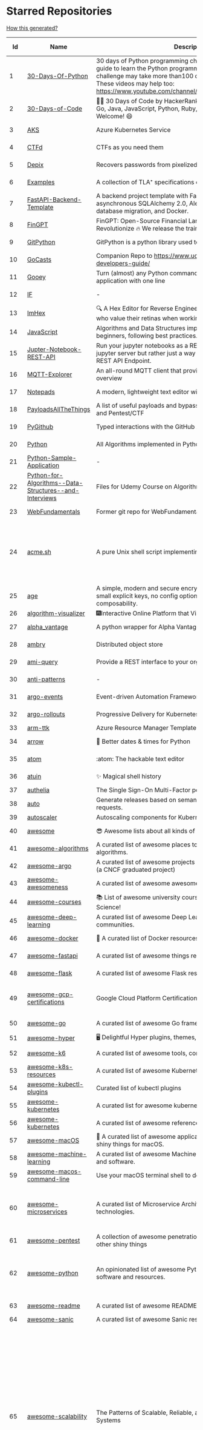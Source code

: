 # Starred Repositories  
[How this generated?](../master/USAGE.md)  
  
| Id 			| Name			| Description | Star Counts | Topics/Tags   | Last Updated 	|  
| ----------- | ----------- 	| ----------- | ----------- | ----------- 	| -----------   |  
|1|[30-Days-Of-Python](https://github.com/Asabeneh/30-Days-Of-Python.git)|30 days of Python programming challenge is a step-by-step guide to learn the Python programming language in 30 days. This challenge may take more than100 days, follow your own pace.  These videos may help too: https://www.youtube.com/channel/UC7PNRuno1rzYPb1xLa4yktw|29874||8-7-2023|  
|2|[30-Days-of-Code](https://github.com/xeoneux/30-Days-of-Code.git)|👨‍💻 30 Days of Code by HackerRank Solutions in C, C++, C#, F#, Go, Java, JavaScript, Python, Ruby, Swift & TypeScript. PRs Welcome! 😄|925||17-8-2022|  
|3|[AKS](https://github.com/Azure/AKS.git)|Azure Kubernetes Service|1888||22-3-2024|  
|4|[CTFd](https://github.com/CTFd/CTFd.git)|CTFs as you need them|5246||21-3-2024|  
|5|[Depix](https://github.com/spipm/Depix.git)|Recovers passwords from pixelized screenshots|25126||27-11-2023|  
|6|[Examples](https://github.com/tlaplus/Examples.git)|A collection of TLA⁺ specifications of varying complexities|1206||24-3-2024|  
|7|[FastAPI-Backend-Template](https://github.com/Aeternalis-Ingenium/FastAPI-Backend-Template.git)|A backend project template with FastAPI, PostgreSQL with asynchronous SQLAlchemy 2.0, Alembic for asynchronous database migration, and Docker.|540||31-1-2024|  
|8|[FinGPT](https://github.com/AI4Finance-Foundation/FinGPT.git)|FinGPT: Open-Source Financial Large Language Models!  Revolutionize 🔥    We release the trained model on HuggingFace.|11096||16-3-2024|  
|9|[GitPython](https://github.com/gitpython-developers/GitPython.git)|GitPython is a python library used to interact with Git repositories.|4365||19-3-2024|  
|10|[GoCasts](https://github.com/StephenGrider/GoCasts.git)|Companion Repo to https://www.udemy.com/go-the-complete-developers-guide/|2026||25-8-2017|  
|11|[Gooey](https://github.com/chriskiehl/Gooey.git)|Turn (almost) any Python command line program into a full GUI application with one line|20293||8-5-2022|  
|12|[IF](https://github.com/deep-floyd/IF.git)|-|7461||2-6-2023|  
|13|[ImHex](https://github.com/WerWolv/ImHex.git)|🔍 A Hex Editor for Reverse Engineers, Programmers and people who value their retinas when working at 3 AM.|32450||23-3-2024|  
|14|[JavaScript](https://github.com/TheAlgorithms/JavaScript.git)|Algorithms and Data Structures implemented in JavaScript for beginners, following best practices.|30895||16-3-2024|  
|15|[Jupter-Notebook-REST-API](https://github.com/Invictify/Jupter-Notebook-REST-API.git)|Run your jupyter notebooks as a REST API endpoint. This isn't a jupyter server but rather just a way to run your notebooks as a REST API Endpoint.|75||31-3-2020|  
|16|[MQTT-Explorer](https://github.com/thomasnordquist/MQTT-Explorer.git)|An all-round MQTT client that provides a structured topic overview|2716||10-3-2024|  
|17|[Notepads](https://github.com/0x7c13/Notepads.git)|A modern, lightweight text editor with a minimalist design.|8297||15-1-2024|  
|18|[PayloadsAllTheThings](https://github.com/swisskyrepo/PayloadsAllTheThings.git)|A list of useful payloads and bypass for Web Application Security and Pentest/CTF|56165||18-2-2024|  
|19|[PyGithub](https://github.com/PyGithub/PyGithub.git)|Typed interactions with the GitHub API v3|6626||24-3-2024|  
|20|[Python](https://github.com/TheAlgorithms/Python.git)|All Algorithms implemented in Python|176959||20-3-2024|  
|21|[Python-Sample-Application](https://github.com/uber/Python-Sample-Application.git)|-|374|||  
|22|[Python-for-Algorithms--Data-Structures--and-Interviews](https://github.com/jmportilla/Python-for-Algorithms--Data-Structures--and-Interviews.git)|Files for Udemy Course on Algorithms and Data Structures|2433||1-7-2022|  
|23|[WebFundamentals](https://github.com/google/WebFundamentals.git)|Former git repo for WebFundamentals on developers.google.com|13845||10-8-2022|  
|24|[acme.sh](https://github.com/acmesh-official/acme.sh.git)|A pure Unix shell script implementing ACME client protocol|36017|acme, acme-protocol, letsencrypt, certbot, shell, ash, bash, posix, posix-sh, zerossl, buypass, acme-client|25-2-2024|  
|25|[age](https://github.com/FiloSottile/age.git)|A simple, modern and secure encryption tool (and Go library) with small explicit keys, no config options, and UNIX-style composability.|15111||10-1-2024|  
|26|[algorithm-visualizer](https://github.com/algorithm-visualizer/algorithm-visualizer.git)|:fireworks:Interactive Online Platform that Visualizes Algorithms from Code|45990|||  
|27|[alpha_vantage](https://github.com/RomelTorres/alpha_vantage.git)|A python wrapper for Alpha Vantage API for financial data.|4148||19-3-2024|  
|28|[ambry](https://github.com/linkedin/ambry.git)|Distributed object store|1715||19-3-2024|  
|29|[ami-query](https://github.com/intuit/ami-query.git)|Provide a REST interface to your organization's AMIs|38||31-8-2020|  
|30|[anti-patterns](https://github.com/tonybaloney/anti-patterns.git)|-|171||15-7-2022|  
|31|[argo-events](https://github.com/argoproj/argo-events.git)|Event-driven Automation Framework for Kubernetes|2212||23-3-2024|  
|32|[argo-rollouts](https://github.com/argoproj/argo-rollouts.git)|Progressive Delivery for Kubernetes|2427||22-3-2024|  
|33|[arm-ttk](https://github.com/Azure/arm-ttk.git)|Azure Resource Manager Template Toolkit|419|||  
|34|[arrow](https://github.com/arrow-py/arrow.git)|🏹 Better dates & times for Python|8523||30-9-2023|  
|35|[atom](https://github.com/atom/atom.git)|:atom: The hackable text editor|59960||22-11-2022|  
|36|[atuin](https://github.com/atuinsh/atuin.git)|✨ Magical shell history|17153||15-3-2024|  
|37|[authelia](https://github.com/authelia/authelia.git)|The Single Sign-On Multi-Factor portal for web apps|19235|||  
|38|[auto](https://github.com/intuit/auto.git)|Generate releases based on semantic version labels on pull requests.|2173||20-3-2024|  
|39|[autoscaler](https://github.com/kubernetes/autoscaler.git)|Autoscaling components for Kubernetes|7564|||  
|40|[awesome](https://github.com/sindresorhus/awesome.git)|😎 Awesome lists about all kinds of interesting topics|295303||14-2-2024|  
|41|[awesome-algorithms](https://github.com/tayllan/awesome-algorithms.git)|A curated list of awesome places to learn and/or practice algorithms.|17268|||  
|42|[awesome-argo](https://github.com/akuity/awesome-argo.git)|A curated list of awesome projects and resources related to Argo (a CNCF graduated project)|1755||13-2-2024|  
|43|[awesome-awesomeness](https://github.com/bayandin/awesome-awesomeness.git)|A curated list of awesome awesomeness|31152|||  
|44|[awesome-courses](https://github.com/prakhar1989/awesome-courses.git)|:books: List of awesome university courses for learning Computer Science!|53235|||  
|45|[awesome-deep-learning](https://github.com/ChristosChristofidis/awesome-deep-learning.git)|A curated list of awesome Deep Learning tutorials, projects and communities.|22631||14-11-2022|  
|46|[awesome-docker](https://github.com/veggiemonk/awesome-docker.git)|:whale: A curated list of Docker resources and projects|28050||19-3-2024|  
|47|[awesome-fastapi](https://github.com/mjhea0/awesome-fastapi.git)|A curated list of awesome things related to FastAPI|7311||2-12-2023|  
|48|[awesome-flask](https://github.com/humiaozuzu/awesome-flask.git)|A curated list of awesome Flask resources and plugins|11862||17-9-2019|  
|49|[awesome-gcp-certifications](https://github.com/sathishvj/awesome-gcp-certifications.git)|Google Cloud Platform Certification resources.|3773|google-cloud-platform, certification, gcp, cloud|31-12-2023|  
|50|[awesome-go](https://github.com/avelino/awesome-go.git)|A curated list of awesome Go frameworks, libraries and software|118958||22-3-2024|  
|51|[awesome-hyper](https://github.com/bnb/awesome-hyper.git)|🖥 Delightful Hyper plugins, themes, and resources|10542|||  
|52|[awesome-k6](https://github.com/grafana/awesome-k6.git)|A curated list of awesome tools, content and projects using k6|497||18-1-2024|  
|53|[awesome-k8s-resources](https://github.com/tomhuang12/awesome-k8s-resources.git)|A curated list of awesome Kubernetes tools and resources.|2999||16-1-2024|  
|54|[awesome-kubectl-plugins](https://github.com/ishantanu/awesome-kubectl-plugins.git)|Curated list of kubectl plugins|822||15-2-2023|  
|55|[awesome-kubernetes](https://github.com/ramitsurana/awesome-kubernetes.git)|A curated list for awesome kubernetes sources :ship::tada:|14651||12-2-2024|  
|56|[awesome-kubernetes](https://github.com/nubenetes/awesome-kubernetes.git)|A curated list of awesome references collected since 2018.|579||12-2-2024|  
|57|[awesome-macOS](https://github.com/iCHAIT/awesome-macOS.git)|  A curated list of awesome applications, softwares, tools and shiny things for macOS.|15253||5-1-2024|  
|58|[awesome-machine-learning](https://github.com/josephmisiti/awesome-machine-learning.git)|A curated list of awesome Machine Learning frameworks, libraries and software.|63135||23-3-2024|  
|59|[awesome-macos-command-line](https://github.com/herrbischoff/awesome-macos-command-line.git)|Use your macOS terminal shell to do awesome things.|28298||2-9-2021|  
|60|[awesome-microservices](https://github.com/mfornos/awesome-microservices.git)|A curated list of Microservice Architecture related principles and technologies.|12858|awesome, microservices, microservices-architecture, cloud-native, cloud-computing|1-2-2024|  
|61|[awesome-pentest](https://github.com/enaqx/awesome-pentest.git)|A collection of awesome penetration testing resources, tools and other shiny things|20312|awesome, awesome-list|25-1-2024|  
|62|[awesome-python](https://github.com/vinta/awesome-python.git)|An opinionated list of awesome Python frameworks, libraries, software and resources.|201954|awesome, python, collections, python-library, python-framework, python-resources|22-2-2024|  
|63|[awesome-readme](https://github.com/matiassingers/awesome-readme.git)|A curated list of awesome READMEs|16729||14-3-2024|  
|64|[awesome-sanic](https://github.com/mekicha/awesome-sanic.git)|A curated list of awesome Sanic resources and extensions|733|||  
|65|[awesome-scalability](https://github.com/binhnguyennus/awesome-scalability.git)|The Patterns of Scalable, Reliable, and Performant Large-Scale Systems|52539|system-design, backend, scalability, interview, architecture, devops, design-patterns, interview-questions, awesome-list, big-data, awesome, resources, lists, web-development, programming, system, interview-practice, computer-science, distributed-systems, machine-learning|3-3-2024|  
|66|[awesome-selfhosted](https://github.com/awesome-selfhosted/awesome-selfhosted.git)|A list of Free Software network services and web applications which can be hosted on your own servers|173841||24-3-2024|  
|67|[awesome-shell](https://github.com/alebcay/awesome-shell.git)|A curated list of awesome command-line frameworks, toolkits, guides and gizmos. Inspired by awesome-php.|30744||20-2-2024|  
|68|[awesome-sre](https://github.com/dastergon/awesome-sre.git)|A curated list of Site Reliability and Production Engineering resources.|11406||8-10-2022|  
|69|[awesome-sysadmin](https://github.com/awesome-foss/awesome-sysadmin.git)|A curated list of amazingly awesome open-source sysadmin resources.|22181||10-3-2024|  
|70|[awesome-vscode](https://github.com/viatsko/awesome-vscode.git)|🎨 A curated list of delightful VS Code packages and resources.|24118||3-8-2023|  
|71|[awless](https://github.com/wallix/awless.git)|A Mighty CLI for AWS|4963||10-12-2018|  
|72|[aws-cdk-examples](https://github.com/aws-samples/aws-cdk-examples.git)|Example projects using the AWS CDK|4786||21-3-2024|  
|73|[aws-cli](https://github.com/aws/aws-cli.git)|Universal Command Line Interface for Amazon Web Services|14799||22-3-2024|  
|74|[aws-cloudformation-user-guide](https://github.com/awsdocs/aws-cloudformation-user-guide.git)|The open source version of the AWS CloudFormation User Guide|761||7-12-2023|  
|75|[aws-load-balancer-controller](https://github.com/kubernetes-sigs/aws-load-balancer-controller.git)|A Kubernetes controller for Elastic Load Balancers|3723||19-3-2024|  
|76|[azure-cli](https://github.com/Azure/azure-cli.git)|Azure Command-Line Interface|3829||22-3-2024|  
|77|[azure-functions-host](https://github.com/Azure/azure-functions-host.git)|The host/runtime that powers Azure Functions|1896||21-3-2024|  
|78|[azure-monitor-opencensus-python](https://github.com/Azure-Samples/azure-monitor-opencensus-python.git)|Sample repository demonstrating Azure Monitor exporters for Opencensus Python|23|||  
|79|[azure-powershell](https://github.com/Azure/azure-powershell.git)|Microsoft Azure PowerShell|4028|azure, powershell, microsoft-azure-powershell, arm, microsoft|25-3-2024|  
|80|[azure-rest-api-specs](https://github.com/Azure/azure-rest-api-specs.git)|The source for REST API specifications for Microsoft Azure.|2419||25-3-2024|  
|81|[azure-sdk-for-python](https://github.com/Azure/azure-sdk-for-python.git)|This repository is for active development of the Azure SDK for Python. For consumers of the SDK we recommend visiting our public developer docs at https://docs.microsoft.com/python/azure/ or our versioned developer docs at https://azure.github.io/azure-sdk-for-python. |4234|python, azure, azure-sdk, hacktoberfest||  
|82|[azure4everyone-samples](https://github.com/MarczakIO/azure4everyone-samples.git)|-|248||12-2-2022|  
|83|[backstage](https://github.com/backstage/backstage.git)|Backstage is an open platform for building developer portals|25975||24-3-2024|  
|84|[bat](https://github.com/sharkdp/bat.git)|A cat(1) clone with wings.|45906|||  
|85|[bcc](https://github.com/iovisor/bcc.git)|BCC - Tools for BPF-based Linux IO analysis, networking, monitoring, and more|19215||24-3-2024|  
|86|[behave](https://github.com/behave/behave.git)|BDD, Python style.|3046||22-2-2024|  
|87|[benten](https://github.com/intuit/benten.git)|Chatbot Development Framework (with Slack integration for Jira and Jenkins)|133||31-3-2021|  
|88|[bhai-lang](https://github.com/DulLabs/bhai-lang.git)|A toy programming language written in Typescript|3947||17-4-2022|  
|89|[bicep](https://github.com/Azure/bicep.git)|Bicep is a declarative language for describing and deploying Azure resources|3094||25-3-2024|  
|90|[bitcoin](https://github.com/bitcoin/bitcoin.git)|Bitcoin Core integration/staging tree|75017||22-3-2024|  
|91|[black](https://github.com/psf/black.git)|The uncompromising Python code formatter|37176|python, code, formatter, codeformatter, gofmt, yapf, autopep8, pre-commit-hook, hacktoberfest|23-3-2024|  
|92|[blackfriday](https://github.com/russross/blackfriday.git)|Blackfriday: a markdown processor for Go|5342|||  
|93|[blockly](https://github.com/google/blockly.git)|The web-based visual programming editor.|12046||19-3-2024|  
|94|[bokeh](https://github.com/bokeh/bokeh.git)|Interactive Data Visualization in the browser, from  Python|18710||21-3-2024|  
|95|[boto3](https://github.com/boto/boto3.git)|AWS SDK for Python|8645||22-3-2024|  
|96|[boulder](https://github.com/letsencrypt/boulder.git)|An ACME-based certificate authority, written in Go. |4955|||  
|97|[build-your-own-x](https://github.com/codecrafters-io/build-your-own-x.git)|Master programming by recreating your favorite technologies from scratch.|251001||14-3-2024|  
|98|[cdk8s](https://github.com/cdk8s-team/cdk8s.git)|Define Kubernetes native apps and abstractions using object-oriented programming|4079||24-3-2024|  
|99|[cfssl](https://github.com/cloudflare/cfssl.git)|CFSSL: Cloudflare's PKI and TLS toolkit|8396|||  
|100|[chaos-mesh](https://github.com/chaos-mesh/chaos-mesh.git)|A Chaos Engineering Platform for Kubernetes.|6295||19-3-2024|  
|101|[chaosmonkey](https://github.com/Netflix/chaosmonkey.git)|Chaos Monkey is a resiliency tool that helps applications tolerate random instance failures.|14399||15-7-2023|  
|102|[chartmuseum](https://github.com/helm/chartmuseum.git)|helm chart repository server|3450||29-1-2024|  
|103|[cheat.sh](https://github.com/chubin/cheat.sh.git)|the only cheat sheet you need|37273||18-4-2022|  
|104|[checkov](https://github.com/bridgecrewio/checkov.git)|Prevent cloud misconfigurations and find vulnerabilities during build-time in infrastructure as code, container images and open source packages with Checkov by Bridgecrew.|6438||24-3-2024|  
|105|[chef](https://github.com/chef/chef.git)|Chef Infra, a powerful automation platform that transforms infrastructure into code automating how infrastructure is configured, deployed and managed across any environment, at any scale|7439||15-3-2024|  
|106|[cilium](https://github.com/cilium/cilium.git)|eBPF-based Networking, Security, and Observability|18284||22-3-2024|  
|107|[clair](https://github.com/quay/clair.git)|Vulnerability Static Analysis for Containers|9987|||  
|108|[cli](https://github.com/snyk/cli.git)|Snyk CLI scans and monitors your projects for security vulnerabilities.|4731||22-3-2024|  
|109|[cli](https://github.com/cli/cli.git)|GitHub’s official command line tool|35074||24-3-2024|  
|110|[cli-spinners](https://github.com/sindresorhus/cli-spinners.git)|Spinners for use in the terminal|2339||24-11-2023|  
|111|[click](https://github.com/pallets/click.git)|Python composable command line interface toolkit|14916||23-3-2024|  
|112|[cloud-custodian](https://github.com/cloud-custodian/cloud-custodian.git)|Rules engine for cloud security, cost optimization, and governance, DSL in yaml for policies to query, filter, and take actions on resources|5181|||  
|113|[cluster-api](https://github.com/kubernetes-sigs/cluster-api.git)|Home for Cluster API, a subproject of sig-cluster-lifecycle|3299|k8s-sig-cluster-lifecycle|21-3-2024|  
|114|[cobra](https://github.com/spf13/cobra.git)|A Commander for modern Go CLI interactions|35612||12-3-2024|  
|115|[codebytere.github.io](https://github.com/codebytere/codebytere.github.io.git)|personal website|507||18-3-2024|  
|116|[coding-interview-university](https://github.com/jwasham/coding-interview-university.git)|A complete computer science study plan to become a software engineer.|280353||5-3-2024|  
|117|[computer-science](https://github.com/ossu/computer-science.git)|:mortar_board: Path to a free self-taught education in Computer Science!|160644||11-3-2024|  
|118|[conductor](https://github.com/Netflix/conductor.git)|Conductor is a microservices orchestration engine.|12920||13-12-2023|  
|119|[confd](https://github.com/kelseyhightower/confd.git)|Manage local application configuration files using templates and data from etcd or consul|8257||9-12-2023|  
|120|[consul](https://github.com/hashicorp/consul.git)|Consul is a distributed, highly available, and data center aware solution to connect and configure applications across dynamic, distributed infrastructure.|27681||22-3-2024|  
|121|[containerd](https://github.com/containerd/containerd.git)|An open and reliable container runtime|16142||22-3-2024|  
|122|[core](https://github.com/home-assistant/core.git)|:house_with_garden: Open source home automation that puts local control and privacy first.|68066||25-3-2024|  
|123|[coredns](https://github.com/coredns/coredns.git)|CoreDNS is a DNS server that chains plugins|11706|dns-server, go, cncf, coredns, plugin, service-discovery|23-3-2024|  
|124|[coreutils](https://github.com/uutils/coreutils.git)|Cross-platform Rust rewrite of the GNU coreutils|16654||24-3-2024|  
|125|[crouton](https://github.com/dnschneid/crouton.git)|Chromium OS Universal Chroot Environment|8482|||  
|126|[cruise-control](https://github.com/linkedin/cruise-control.git)|Cruise-control is the first of its kind to fully automate the dynamic workload rebalance and self-healing of a Kafka cluster. It provides great value to Kafka users by simplifying the operation of Kafka clusters.|2631||8-3-2024|  
|127|[curl](https://github.com/curl/curl.git)|A command line tool and library for transferring data with URL syntax, supporting DICT, FILE, FTP, FTPS, GOPHER, GOPHERS, HTTP, HTTPS, IMAP, IMAPS, LDAP, LDAPS, MQTT, POP3, POP3S, RTMP, RTMPS, RTSP, SCP, SFTP, SMB, SMBS, SMTP, SMTPS, TELNET, TFTP, WS and WSS. libcurl offers a myriad of powerful features|33861||23-3-2024|  
|128|[dapr](https://github.com/dapr/dapr.git)|Dapr is a portable, event-driven, runtime for building distributed applications across cloud and edge.|23151||25-3-2024|  
|129|[dashboard](https://github.com/kubernetes/dashboard.git)|General-purpose web UI for Kubernetes clusters|13730||23-3-2024|  
|130|[datamodel-code-generator](https://github.com/koxudaxi/datamodel-code-generator.git)|Pydantic model and dataclasses.dataclass generator for easy conversion of JSON, OpenAPI, JSON Schema, and YAML data sources.|2227||16-3-2024|  
|131|[deepdiff](https://github.com/seperman/deepdiff.git)|DeepDiff: Deep Difference and search of any Python object/data. DeepHash: Hash of any object based on its contents. Delta: Use deltas to reconstruct objects by adding deltas together.|1876||14-11-2023|  
|132|[design-patterns-for-humans](https://github.com/kamranahmedse/design-patterns-for-humans.git)|An ultra-simplified explanation to design patterns|43166||17-5-2023|  
|133|[diagrams](https://github.com/mingrammer/diagrams.git)|:art: Diagram as Code for prototyping cloud system architectures|34572||5-1-2024|  
|134|[dns](https://github.com/miekg/dns.git)|DNS library in Go|7707||15-2-2024|  
|135|[dnsperf](https://github.com/cobblau/dnsperf.git)|A DNS performance tool.|213||14-10-2017|  
|136|[docker-cheat-sheet](https://github.com/wsargent/docker-cheat-sheet.git)|Docker Cheat Sheet|21897||23-6-2022|  
|137|[docker_practice](https://github.com/yeasy/docker_practice.git)|Learn and understand Docker&Container technologies, with real DevOps practice!|24025|docker, book, cloud-computing, container, kubernetes, swarm, mesos, spark, devops, linux|4-2-2024|  
|138|[dockerfiles](https://github.com/jessfraz/dockerfiles.git)|Various Dockerfiles I use on the desktop and on servers.|13454||27-3-2021|  
|139|[doitlive](https://github.com/sloria/doitlive.git)|Because sometimes you need to do it live|3390||19-3-2024|  
|140|[dokku](https://github.com/dokku/dokku.git)|A docker-powered PaaS that helps you build and manage the lifecycle of applications|25843|dokku, paas, heroku, docker, kubernetes, nomad, containers, buildpack, devops|24-3-2024|  
|141|[draft-classic](https://github.com/Azure/draft-classic.git)|A tool for developers to create cloud-native applications on Kubernetes.|3925||26-2-2020|  
|142|[drawio](https://github.com/jgraph/drawio.git)|draw.io is a JavaScript, client-side editor for general diagramming.|38212||23-3-2024|  
|143|[driftctl](https://github.com/snyk/driftctl.git)|Detect, track and alert on infrastructure drift|2387||12-12-2023|  
|144|[duf](https://github.com/muesli/duf.git)|Disk Usage/Free Utility - a better 'df' alternative|12175||20-9-2023|  
|145|[eBPF-Package-Repository](https://github.com/l3af-project/eBPF-Package-Repository.git)|eBPF Programs|52|||  
|146|[echarts](https://github.com/apache/echarts.git)|Apache ECharts is a powerful, interactive charting and data visualization library for browser|58624||11-3-2024|  
|147|[echo](https://github.com/labstack/echo.git)|High performance, minimalist Go web framework|28254||21-3-2024|  
|148|[elasticsearch](https://github.com/elastic/elasticsearch.git)|Free and Open, Distributed, RESTful Search Engine|67157||24-3-2024|  
|149|[eng-practices](https://github.com/google/eng-practices.git)|Google's Engineering Practices documentation|19723||4-12-2023|  
|150|[engineering-blogs](https://github.com/kilimchoi/engineering-blogs.git)|A curated list of engineering blogs|28867||21-2-2024|  
|151|[envoy](https://github.com/envoyproxy/envoy.git)|Cloud-native high-performance edge/middle/service proxy|23743||25-3-2024|  
|152|[espanso](https://github.com/espanso/espanso.git)|Cross-platform Text Expander written in Rust|8957|espanso, text-expander, rust, macos, linux, windows, productivity, productivity-tools|14-3-2024|  
|153|[etcd](https://github.com/etcd-io/etcd.git)|Distributed reliable key-value store for the most critical data of a distributed system|46026||24-3-2024|  
|154|[every-programmer-should-know](https://github.com/mtdvio/every-programmer-should-know.git)|A collection of (mostly) technical things every software developer should know about|76167||23-11-2022|  
|155|[ewd998](https://github.com/tlaplus-workshops/ewd998.git)|Distributed termination detection on a ring, due to Shmuel Safra:|45|||  
|156|[examples](https://github.com/kubernetes/examples.git)|Kubernetes application example tutorials|5995|||  
|157|[external-dns](https://github.com/kubernetes-sigs/external-dns.git)|Configure external DNS servers (AWS Route53, Google CloudDNS and others) for Kubernetes Ingresses and Services|7198|||  
|158|[faas](https://github.com/openfaas/faas.git)|OpenFaaS - Serverless Functions Made Simple|24392||2-3-2024|  
|159|[faker](https://github.com/joke2k/faker.git)|Faker is a Python package that generates fake data for you.|16996|||  
|160|[falcon](https://github.com/falconry/falcon.git)|The no-magic web data plane API and microservices framework for Python developers, with a focus on reliability, correctness, and performance at scale.|9369|||  
|161|[fastapi](https://github.com/tiangolo/fastapi.git)|FastAPI framework, high performance, easy to learn, fast to code, ready for production|69705||22-3-2024|  
|162|[fastapi-cache](https://github.com/long2ice/fastapi-cache.git)|fastapi-cache is a tool to cache fastapi response and function result, with backends support redis and memcached.|1090||7-12-2023|  
|163|[fastapi-code-generator](https://github.com/koxudaxi/fastapi-code-generator.git)|This code generator creates FastAPI app from an openapi file.|894||7-9-2023|  
|164|[fastapi-jwt](https://github.com/testdrivenio/fastapi-jwt.git)|secure a FastAPI app by enabling authentication using JSON Web Tokens (JWTs)|107||31-1-2023|  
|165|[fastapi-mvc](https://github.com/fastapi-mvc/fastapi-mvc.git)|Developer productivity tool for making high-quality FastAPI production-ready APIs.|553||2-2-2024|  
|166|[fastapi-versioning](https://github.com/DeanWay/fastapi-versioning.git)|api versioning for fastapi web applications|603||24-8-2021|  
|167|[fastapi_client](https://github.com/dmontagu/fastapi_client.git)|FastAPI client generator|320|||  
|168|[fastapi_profiler](https://github.com/sunhailin-Leo/fastapi_profiler.git)|A FastAPI Middleware of joerick/pyinstrument to check your service performance.|187||4-3-2024|  
|169|[fasthttp](https://github.com/valyala/fasthttp.git)|Fast HTTP package for Go. Tuned for high performance. Zero memory allocations in hot paths. Up to 10x faster than net/http|20892||6-3-2024|  
|170|[fd](https://github.com/sharkdp/fd.git)|A simple, fast and user-friendly alternative to 'find'|31208||14-3-2024|  
|171|[first-contributions](https://github.com/firstcontributions/first-contributions.git)|🚀✨ Help beginners to contribute to open source projects|42006||25-3-2024|  
|172|[fish-shell](https://github.com/fish-shell/fish-shell.git)|The user-friendly command line shell.|24348||24-3-2024|  
|173|[flasgger](https://github.com/flasgger/flasgger.git)|Easy OpenAPI specs and Swagger UI for your Flask API|3476|||  
|174|[flask](https://github.com/pallets/flask.git)|The Python micro framework for building web applications.|66065||12-2-2024|  
|175|[flask-app-on-azure-functions](https://github.com/Azure-Samples/flask-app-on-azure-functions.git)|A sample to run a Flask app on Azure Functions|15||18-2-2022|  
|176|[flask-caching](https://github.com/pallets-eco/flask-caching.git)|A caching extension for Flask|862||6-1-2024|  
|177|[flux](https://github.com/fluxcd/flux.git)|Successor: https://github.com/fluxcd/flux2|6891|||  
|178|[forcediphttpsadapter](https://github.com/Roadmaster/forcediphttpsadapter.git)|A requests TransportAdapter allowing to force a specific IP for HTTPS connections.|52||11-8-2023|  
|179|[fortio](https://github.com/fortio/fortio.git)|Fortio load testing library, command line tool, advanced echo server and web UI in go (golang). Allows to specify a set query-per-second load and record latency histograms and other useful stats.|3148||24-3-2024|  
|180|[free-for-dev](https://github.com/ripienaar/free-for-dev.git)|A list of SaaS, PaaS and IaaS offerings that have free tiers of interest to devops and infradev|82333|free-for-developers, awesome-list|23-3-2024|  
|181|[free-programming-books](https://github.com/EbookFoundation/free-programming-books.git)|:books: Freely available programming books|316116|||  
|182|[frp](https://github.com/fatedier/frp.git)|A fast reverse proxy to help you expose a local server behind a NAT or firewall to the internet.|78551||21-3-2024|  
|183|[fucking-algorithm](https://github.com/labuladong/fucking-algorithm.git)|刷算法全靠套路，认准 labuladong 就够了！English version supported! Crack LeetCode, not only how, but also why. |122917||19-3-2024|  
|184|[gin](https://github.com/gin-gonic/gin.git)|Gin is a HTTP web framework written in Go (Golang). It features a Martini-like API with much better performance -- up to 40 times faster. If you need smashing performance, get yourself some Gin.|74919||23-3-2024|  
|185|[git-standup](https://github.com/kamranahmedse/git-standup.git)|Recall what you did on the last working day. Psst! or be nosy and find what someone else in your team did ;-)|7521|||  
|186|[gitbook](https://github.com/GitbookIO/gitbook.git)|📝 Modern documentation format and toolchain using Git and Markdown|26206||22-3-2024|  
|187|[github-cheat-sheet](https://github.com/tiimgreen/github-cheat-sheet.git)|A list of cool features of Git and GitHub.|45194||15-10-2023|  
|188|[github-readme-stats](https://github.com/anuraghazra/github-readme-stats.git)|:zap: Dynamically generated stats for your github readmes|64035||19-3-2024|  
|189|[github1s](https://github.com/conwnet/github1s.git)|One second to read GitHub code with VS Code.|22556||18-3-2024|  
|190|[gitignore](https://github.com/github/gitignore.git)|A collection of useful .gitignore templates|156713||18-12-2022|  
|191|[gitops-engine](https://github.com/argoproj/gitops-engine.git)|Democratizing GitOps|1629||24-1-2024|  
|192|[gitui](https://github.com/extrawurst/gitui.git)|Blazing 💥 fast terminal-ui for git written in rust 🦀|16759||25-3-2024|  
|193|[go-fuzz](https://github.com/dvyukov/go-fuzz.git)|Randomized testing for Go|4700||3-2-2024|  
|194|[go-github](https://github.com/google/go-github.git)|Go library for accessing the GitHub v3 API|10022||24-3-2024|  
|195|[go-metrics](https://github.com/rcrowley/go-metrics.git)|Go port of Coda Hale's Metrics library|3422||27-12-2020|  
|196|[go-restful](https://github.com/emicklei/go-restful.git)|package for building REST-style Web Services using Go|4960|||  
|197|[go-spew](https://github.com/davecgh/go-spew.git)|Implements a deep pretty printer for Go data structures to aid in debugging|5885||30-8-2018|  
|198|[goaccess](https://github.com/allinurl/goaccess.git)|GoAccess is a real-time web log analyzer and interactive viewer that runs in a terminal in *nix systems or through your browser.|17373||20-3-2024|  
|199|[gobgp](https://github.com/osrg/gobgp.git)|BGP implemented in the Go Programming Language|3439|||  
|200|[gods](https://github.com/emirpasic/gods.git)|GoDS (Go Data Structures) - Sets, Lists, Stacks, Maps, Trees, Queues, and much more|15261||7-1-2024|  
|201|[golang-web-dev](https://github.com/GoesToEleven/golang-web-dev.git)|-|3281|||  
|202|[goldmark](https://github.com/yuin/goldmark.git)|:trophy: A markdown parser written in Go. Easy to extend, standard(CommonMark) compliant, well structured.|3255||24-3-2024|  
|203|[google-maps-services-python](https://github.com/googlemaps/google-maps-services-python.git)|Python client library for Google Maps API Web Services|4302||27-1-2023|  
|204|[googlesre](https://github.com/google/googlesre.git)|-|152|||  
|205|[goreleaser](https://github.com/goreleaser/goreleaser.git)|Deliver Go binaries as fast and easily as possible|12823||20-3-2024|  
|206|[gotty](https://github.com/yudai/gotty.git)|Share your terminal as a web application|18390||13-12-2017|  
|207|[gping](https://github.com/orf/gping.git)|Ping, but with a graph|10190|||  
|208|[gpt-pilot](https://github.com/Pythagora-io/gpt-pilot.git)|The first real AI developer|25867|ai, codegen, developer-tools, gpt-4, coding-assistant, research-project|21-3-2024|  
|209|[grafana](https://github.com/grafana/grafana.git)|The open and composable observability and data visualization platform. Visualize metrics, logs, and traces from multiple sources like Prometheus, Loki, Elasticsearch, InfluxDB, Postgres and many more. |59905||24-3-2024|  
|210|[graphene-django](https://github.com/graphql-python/graphene-django.git)|Build powerful, efficient, and flexible GraphQL APIs with seamless Django integration.|4220||20-3-2024|  
|211|[grex](https://github.com/pemistahl/grex.git)|A command-line tool and Rust library with Python bindings for generating regular expressions from user-provided test cases|6486||16-3-2024|  
|212|[greykite](https://github.com/linkedin/greykite.git)|A flexible, intuitive and fast forecasting library|1784|||  
|213|[grumpy](https://github.com/giantswarm/grumpy.git)|Kubernetes Validation Admission Controller example|24|||  
|214|[guacamole-server](https://github.com/apache/guacamole-server.git)|Mirror of Apache Guacamole Server|2835|||  
|215|[halo](https://github.com/manrajgrover/halo.git)|💫 Beautiful spinners for terminal, IPython and Jupyter|2842||9-11-2020|  
|216|[healthchecks](https://github.com/healthchecks/healthchecks.git)|Open-source cron job and background task monitoring service, written in Python & Django|7188||21-3-2024|  
|217|[helm-git-repo](https://github.com/yks0000/helm-git-repo.git)|A Helm Repo (Automatically build index.yaml)|1||6-4-2021|  
|218|[homebrew-cask](https://github.com/Homebrew/homebrew-cask.git)|🍻 A CLI workflow for the administration of macOS applications distributed as binaries|20478||25-3-2024|  
|219|[homepage](https://github.com/gethomepage/homepage.git)|A highly customizable homepage (or startpage / application dashboard) with Docker and service API integrations.|14676|homepage, nextjs, node, react, self-hosted, startpage, docker||  
|220|[how-web-works](https://github.com/vasanthk/how-web-works.git)|What happens behind the scenes when we type www.google.com in a browser?|15580|||  
|221|[howdoi](https://github.com/gleitz/howdoi.git)|instant coding answers via the command line|10406||6-1-2024|  
|222|[htmlq](https://github.com/mgdm/htmlq.git)|Like jq, but for HTML.|6901||15-4-2023|  
|223|[http-api-design](https://github.com/interagent/http-api-design.git)|HTTP API design guide extracted from work on the Heroku Platform API|13647||16-1-2024|  
|224|[http2smugl](https://github.com/neex/http2smugl.git)|-|515||12-10-2023|  
|225|[httpstat](https://github.com/reorx/httpstat.git)|curl statistics made simple|5560|||  
|226|[httpstat](https://github.com/davecheney/httpstat.git)|It's like curl -v, with colours. |6476|||  
|227|[httptools](https://github.com/MagicStack/httptools.git)|Fast HTTP parser|1159||16-10-2023|  
|228|[hub](https://github.com/mislav/hub.git)|A command-line tool that makes git easier to use with GitHub.|22671||4-10-2023|  
|229|[hugo](https://github.com/gohugoio/hugo.git)|The world’s fastest framework for building websites.|71958||22-3-2024|  
|230|[hugo-PaperMod](https://github.com/adityatelange/hugo-PaperMod.git)| A fast, clean, responsive Hugo theme.|8401||16-3-2024|  
|231|[hygieia](https://github.com/hygieia/hygieia.git)|CapitalOne  DevOps Dashboard|3773||29-9-2023|  
|232|[influxdb](https://github.com/influxdata/influxdb.git)|Scalable datastore for metrics, events, and real-time analytics|27522||23-3-2024|  
|233|[ingress-nginx](https://github.com/kubernetes/ingress-nginx.git)|Ingress-NGINX Controller for Kubernetes|16529|ingress-controller, kubernetes, nginx|25-3-2024|  
|234|[inshellisense](https://github.com/microsoft/inshellisense.git)|IDE style command line auto complete|7971||23-3-2024|  
|235|[interactive-coding-challenges](https://github.com/donnemartin/interactive-coding-challenges.git)|120+ interactive Python coding interview challenges (algorithms and data structures).  Includes Anki flashcards.|28576||5-8-2020|  
|236|[interview](https://github.com/Olshansk/interview.git)|Everything you need to prepare for your technical interview|17473||28-1-2024|  
|237|[interviews](https://github.com/kdn251/interviews.git)|Everything you need to know to get the job.|61418||6-6-2020|  
|238|[ipython](https://github.com/ipython/ipython.git)|Official repository for IPython itself. Other repos in the IPython organization contain things like the website, documentation builds, etc.|16113||17-3-2024|  
|239|[iris](https://github.com/kataras/iris.git)|The fastest HTTP/2 Go Web Framework. New, modern and easy to learn. Fast development with Code you control. Unbeatable cost-performance ratio :rocket:|24800|||  
|240|[istio](https://github.com/istio/istio.git)|Connect, secure, control, and observe services.|34658||24-3-2024|  
|241|[it-tools](https://github.com/CorentinTh/it-tools.git)|Collection of handy online tools for developers, with great UX. |8951||11-3-2024|  
|242|[ivy](https://github.com/unifyai/ivy.git)|The Unified AI Framework|13980||25-3-2024|  
|243|[jaeger](https://github.com/jaegertracing/jaeger.git)|CNCF Jaeger, a Distributed Tracing Platform|19268||24-3-2024|  
|244|[javascript-algorithms](https://github.com/trekhleb/javascript-algorithms.git)|📝 Algorithms and data structures implemented in JavaScript with explanations and links to further readings|181133||9-3-2024|  
|245|[javascript-questions](https://github.com/lydiahallie/javascript-questions.git)|A long list of (advanced) JavaScript questions, and their explanations :sparkles:  |59132||10-3-2024|  
|246|[jedis](https://github.com/redis/jedis.git)|Redis Java client|11561||25-3-2024|  
|247|[jellyfin](https://github.com/jellyfin/jellyfin.git)|The Free Software Media System|29072||24-3-2024|  
|248|[jira](https://github.com/pycontribs/jira.git)|Python Jira library. Development chat available on https://matrix.to/#/#pycontribs:matrix.org|1868||22-3-2024|  
|249|[jira](https://github.com/go-jira/jira.git)|simple jira command line client in Go|2657||27-10-2022|  
|250|[jq](https://github.com/jqlang/jq.git)|Command-line JSON processor|28767||20-3-2024|  
|251|[json-server](https://github.com/typicode/json-server.git)|Get a full fake REST API with zero coding in less than 30 seconds (seriously)|70889||15-2-2024|  
|252|[jsonnet](https://github.com/google/jsonnet.git)|Jsonnet - The data templating language|6726|jsonnet, configuration, config, functional, json|23-3-2024|  
|253|[k2tf](https://github.com/sl1pm4t/k2tf.git)|Kubernetes YAML to Terraform HCL converter|1132||5-7-2023|  
|254|[k3s](https://github.com/k3s-io/k3s.git)|Lightweight Kubernetes|26171||17-3-2024|  
|255|[k6](https://github.com/grafana/k6.git)|A modern load testing tool, using Go and JavaScript - https://k6.io|23084||21-3-2024|  
|256|[k6-benchmarks](https://github.com/grafana/k6-benchmarks.git)|-|30||13-10-2023|  
|257|[k6-example-woocommerce](https://github.com/grafana/k6-example-woocommerce.git)|Example k6 scripts targeting a WooCommerce deployment|39||21-2-2024|  
|258|[k8s-conformance](https://github.com/cncf/k8s-conformance.git)|🧪CNCF K8s Conformance Working Group|819|||  
|259|[k8sgpt](https://github.com/k8sgpt-ai/k8sgpt.git)|Giving Kubernetes Superpowers to everyone|4722||24-3-2024|  
|260|[k9s](https://github.com/derailed/k9s.git)|🐶 Kubernetes CLI To Manage Your Clusters In Style!|24466|k9s, kubernetes, kubernetes-cli, kubernetes-clusters, k8s, k8s-cluster, go, golang|20-3-2024|  
|261|[kaniko](https://github.com/GoogleContainerTools/kaniko.git)|Build Container Images In Kubernetes|13715|||  
|262|[kapacitor](https://github.com/influxdata/kapacitor.git)|Open source framework for processing, monitoring, and alerting on time series data|2274||22-3-2024|  
|263|[kargo](https://github.com/akuity/kargo.git)|Application lifecycle orchestration|1220||24-3-2024|  
|264|[katib](https://github.com/kubeflow/katib.git)|Repository for hyperparameter tuning|1411||18-3-2024|  
|265|[katran](https://github.com/facebookincubator/katran.git)|A high performance layer 4 load balancer|4501||20-3-2024|  
|266|[kb](https://github.com/gnebbia/kb.git)|A minimalist command line knowledge base manager|3084||17-10-2023|  
|267|[keras-yolo2](https://github.com/experiencor/keras-yolo2.git)|Easy training on custom dataset. Various backends (MobileNet and SqueezeNet) supported. A YOLO demo to detect raccoon run entirely in brower is accessible at https://git.io/vF7vI (not on Windows).|1722|convolutional-networks, deep-learning, yolo2, realtime, regression|31-12-2019|  
|268|[kind](https://github.com/kubernetes-sigs/kind.git)|Kubernetes IN Docker - local clusters for testing Kubernetes|12651||18-3-2024|  
|269|[kong](https://github.com/Kong/kong.git)|🦍 The Cloud-Native API Gateway and AI Gateway.|37283|||  
|270|[kopf](https://github.com/nolar/kopf.git)|A Python framework to write Kubernetes operators in just a few lines of code|1911||1-2-2024|  
|271|[kops](https://github.com/kubernetes/kops.git)|Kubernetes Operations (kOps) - Production Grade k8s Installation, Upgrades and Management|15501|||  
|272|[kraken](https://github.com/uber/kraken.git)|P2P Docker registry capable of distributing TBs of data in seconds|5804|||  
|273|[krew](https://github.com/kubernetes-sigs/krew.git)|📦 Find and install kubectl plugins|6073|kubectl, kubectl-plugins, k8s-sig-cli|14-11-2023|  
|274|[ksonnet](https://github.com/ksonnet/ksonnet.git)|A CLI-supported framework that streamlines writing and deployment of Kubernetes configurations to multiple clusters.|1164||5-2-2019|  
|275|[kube-capacity](https://github.com/robscott/kube-capacity.git)|A simple CLI that provides an overview of the resource requests, limits, and utilization in a Kubernetes cluster|1926|kubernetes, utilization, resource-management|21-2-2024|  
|276|[kube2iam](https://github.com/jtblin/kube2iam.git)|kube2iam  provides different AWS IAM roles for pods running on Kubernetes|1944|||  
|277|[kubebuilder](https://github.com/kubernetes-sigs/kubebuilder.git)|Kubebuilder - SDK for building Kubernetes APIs using CRDs|7315|||  
|278|[kubectl-cost](https://github.com/kubecost/kubectl-cost.git)|CLI for determining the cost of Kubernetes workloads|811||19-3-2024|  
|279|[kubectx](https://github.com/ahmetb/kubectx.git)|Faster way to switch between clusters and namespaces in kubectl|16778|||  
|280|[kubeflow](https://github.com/kubeflow/kubeflow.git)|Machine Learning Toolkit for Kubernetes|13555|ml, kubernetes, minikube, tensorflow, notebook, google-kubernetes-engine, jupyter, machine-learning, kubeflow|14-3-2024|  
|281|[kubernetes](https://github.com/kubernetes/kubernetes.git)|Production-Grade Container Scheduling and Management|106042||22-3-2024|  
|282|[kubernetes-handbook](https://github.com/rootsongjc/kubernetes-handbook.git)|Kubernetes中文指南/云原生应用架构实战手册 -  https://jimmysong.io/kubernetes-handbook|10919||7-8-2023|  
|283|[kubernetes-network-policy-recipes](https://github.com/ahmetb/kubernetes-network-policy-recipes.git)|Example recipes for Kubernetes Network Policies that you can just copy paste|5420|||  
|284|[kubescape](https://github.com/kubescape/kubescape.git)|Kubescape is an open-source Kubernetes security platform for your IDE, CI/CD pipelines, and clusters. It includes risk analysis, security, compliance, and misconfiguration scanning, saving Kubernetes users and administrators precious time, effort, and resources.|9629||18-3-2024|  
|285|[kubesphere](https://github.com/kubesphere/kubesphere.git)|The container platform tailored for Kubernetes multi-cloud, datacenter, and edge management ⎈ 🖥 ☁️|14200||19-3-2024|  
|286|[kubespray](https://github.com/kubernetes-sigs/kubespray.git)|Deploy a Production Ready Kubernetes Cluster|15245|kubernetes-cluster, ansible, kubernetes, high-availability, bare-metal, gce, aws, kubespray, k8s-sig-cluster-lifecycle, hacktoberfest|22-3-2024|  
|287|[kubetools](https://github.com/collabnix/kubetools.git)|Kubetools - Curated List of Kubernetes Tools|2342||9-3-2024|  
|288|[kudu](https://github.com/projectkudu/kudu.git)|Kudu is the engine behind git/hg deployments, WebJobs, and various other features in Azure Web Sites. It can also run outside of Azure.|3104||6-2-2024|  
|289|[kustomize](https://github.com/kubernetes-sigs/kustomize.git)|Customization of kubernetes YAML configurations|10488||21-3-2024|  
|290|[labs](https://github.com/docker/labs.git)|This is a collection of tutorials for learning how to use Docker with various tools. Contributions welcome.|11438||18-4-2022|  
|291|[landscape](https://github.com/cncf/landscape.git)|🌄 The Cloud Native Interactive Landscape filters and sorts hundreds of projects and products, and shows details including GitHub stars, funding, first and last commits, contributor counts and headquarters location.|9085|||  
|292|[learn-python](https://github.com/trekhleb/learn-python.git)|📚 Playground and cheatsheet for learning Python. Collection of Python scripts that are split by topics and contain code examples with explanations.|15601||21-7-2023|  
|293|[learn-python3](https://github.com/jerry-git/learn-python3.git)|Jupyter notebooks for teaching/learning Python 3|6221||25-4-2023|  
|294|[learnopencv](https://github.com/spmallick/learnopencv.git)|Learn OpenCV  : C++ and Python Examples|20231||20-3-2024|  
|295|[leetcode](https://github.com/gouthampradhan/leetcode.git)|Leetcode solutions|3245|leetcode-solutions, leetcode-java, leetcode, algorithms, java, coding-interviews, competitive-programming|11-11-2021|  
|296|[lens](https://github.com/lensapp/lens.git)|Lens - The way the world runs Kubernetes|22135|||  
|297|[lettuce-core](https://github.com/lettuce-io/lettuce-core.git)|Advanced Java Redis client for thread-safe sync, async, and reactive usage. Supports Cluster, Sentinel, Pipelining, and codecs.|5226||19-3-2024|  
|298|[linkedin-skill-assessments-quizzes](https://github.com/Ebazhanov/linkedin-skill-assessments-quizzes.git)|Full reference of LinkedIn answers 2023 for skill assessments (aws-lambda, rest-api, javascript, react, git, html, jquery, mongodb, java, Go, python, machine-learning, power-point) linkedin excel test lösungen, linkedin machine learning test LinkedIn test questions and answers |28011||19-3-2024|  
|299|[linkerd2](https://github.com/linkerd/linkerd2.git)|Ultralight, security-first service mesh for Kubernetes. Main repo for Linkerd 2.x.|10282||22-3-2024|  
|300|[linux-insides](https://github.com/0xAX/linux-insides.git)|A little bit about a linux kernel|29288||1-9-2023|  
|301|[litestream](https://github.com/benbjohnson/litestream.git)|Streaming replication for SQLite.|9706||14-2-2024|  
|302|[logrus](https://github.com/sirupsen/logrus.git)|Structured, pluggable logging for Go.|23922|||  
|303|[loguru](https://github.com/Delgan/loguru.git)|Python logging made (stupidly) simple|17806||2-3-2024|  
|304|[machine](https://github.com/docker/machine.git)|Machine management for a container-centric world|6617|||  
|305|[manage-fastapi](https://github.com/ycd/manage-fastapi.git)|:rocket: CLI tool for FastAPI. Generating new FastAPI projects & boilerplates made easy.    |1589|fastapi, boilerplate, cli, project-generator, mongodb, postgresql, sqlite, mysql, tortoise-orm, databases, project-management-tool, project-management|1-8-2023|  
|306|[marathon](https://github.com/mesosphere/marathon.git)|Deploy and manage containers (including Docker) on top of Apache Mesos at scale.|4067||27-7-2021|  
|307|[markdown-here](https://github.com/adam-p/markdown-here.git)|Google Chrome, Firefox, and Thunderbird extension that lets you write email in Markdown and render it before sending.|59445||30-9-2018|  
|308|[mattermost](https://github.com/mattermost/mattermost.git)|Mattermost is an open source platform for secure collaboration across the entire software development lifecycle..|27846|||  
|309|[maybe](https://github.com/maybe-finance/maybe.git)|The OS for your personal finances|26016||21-3-2024|  
|310|[mdBook](https://github.com/rust-lang/mdBook.git)|Create book from markdown files. Like Gitbook but implemented in Rust|16397||19-3-2024|  
|311|[memray](https://github.com/bloomberg/memray.git)|Memray is a memory profiler for Python|12415||13-3-2024|  
|312|[memtier_benchmark](https://github.com/RedisLabs/memtier_benchmark.git)|NoSQL Redis and Memcache traffic generation and benchmarking tool.|835||23-1-2024|  
|313|[mergestat-lite](https://github.com/mergestat/mergestat-lite.git)|Query git repositories with SQL. Generate reports, perform status checks, analyze codebases. 🔍 📊|3406||8-3-2024|  
|314|[metallb](https://github.com/metallb/metallb.git)|A network load-balancer implementation for Kubernetes using standard routing protocols|6553||21-3-2024|  
|315|[microservices-demo](https://github.com/GoogleCloudPlatform/microservices-demo.git)|Sample cloud-first application with 10 microservices showcasing Kubernetes, Istio, and gRPC.|15557||22-3-2024|  
|316|[minikube](https://github.com/kubernetes/minikube.git)|Run Kubernetes locally|28218||21-3-2024|  
|317|[miniserve](https://github.com/svenstaro/miniserve.git)|🌟 For when you really just want to serve some files over HTTP right now!|5524||16-3-2024|  
|318|[missil](https://github.com/ericmiguel/missil.git)|Simple FastAPI declarative endpoint-level access control.|93||1-2-2024|  
|319|[mito](https://github.com/mito-ds/mito.git)|The mitosheet package, trymito.io, and other public Mito code.|2191||23-3-2024|  
|320|[mkcert](https://github.com/FiloSottile/mkcert.git)|A simple zero-config tool to make locally trusted development certificates with any names you'd like.|45260||26-4-2022|  
|321|[mkdocs-material](https://github.com/squidfunk/mkdocs-material.git)|Documentation that simply works|17869||23-3-2024|  
|322|[moby](https://github.com/moby/moby.git)|The Moby Project - a collaborative project for the container ecosystem to assemble container-based systems|67563|||  
|323|[monkey](https://github.com/bouk/monkey.git)|Monkey patching in Go|3295||9-12-2019|  
|324|[moto](https://github.com/getmoto/moto.git)|A library that allows you to easily mock out tests based on AWS infrastructure.|7339||24-3-2024|  
|325|[ms-identity-python-webapi-azurefunctions](https://github.com/Azure-Samples/ms-identity-python-webapi-azurefunctions.git)|Python Azure Function Web API secured by Azure AD|35||4-2-2021|  
|326|[mux](https://github.com/gorilla/mux.git)|Package gorilla/mux is a powerful HTTP router and URL matcher for building Go web servers with 🦍|20044||22-1-2024|  
|327|[mycli](https://github.com/dbcli/mycli.git)|A Terminal Client for MySQL with AutoCompletion and Syntax Highlighting.|11227||25-3-2024|  
|328|[mypy](https://github.com/python/mypy.git)|Optional static typing for Python|17399||22-3-2024|  
|329|[nativefier](https://github.com/nativefier/nativefier.git)|Make any web page a desktop application|34591|||  
|330|[nginx-admins-handbook](https://github.com/trimstray/nginx-admins-handbook.git)|How to improve NGINX performance, security, and other important things.|13343||20-10-2021|  
|331|[nginx-module-vts](https://github.com/vozlt/nginx-module-vts.git)|Nginx virtual host traffic status module|3104||20-1-2024|  
|332|[ngrok](https://github.com/inconshreveable/ngrok.git)|Introspected tunnels to localhost|23843||31-5-2016|  
|333|[nocode](https://github.com/kelseyhightower/nocode.git)|The best way to write secure and reliable applications. Write nothing; deploy nowhere.|59077||21-1-2020|  
|334|[novu](https://github.com/novuhq/novu.git)|🔥 The open-source notification infrastructure with fully functional embedded notification center 🚀🚀🚀|32238||22-3-2024|  
|335|[nprogress](https://github.com/rstacruz/nprogress.git)|For slim progress bars like on YouTube, Medium, etc|25809||19-4-2020|  
|336|[ntopng](https://github.com/ntop/ntopng.git)|Web-based Traffic and Security Network Traffic Monitoring|5845||22-3-2024|  
|337|[nuclei](https://github.com/projectdiscovery/nuclei.git)|Fast and customizable vulnerability scanner based on simple YAML based DSL.|16860||25-3-2024|  
|338|[octant](https://github.com/vmware-archive/octant.git)|Highly extensible platform for developers to better understand the complexity of Kubernetes clusters.|6276||19-1-2023|  
|339|[octodns](https://github.com/octodns/octodns.git)|Tools for managing DNS across multiple providers|2944||21-3-2024|  
|340|[onedev](https://github.com/theonedev/onedev.git)|Git Server with CI/CD, Kanban, and Packages. Seamless integration. Unparalleled experience.|12562|git, devops, self-hosted, ci-cd, kanban, packages|20-3-2024|  
|341|[opa](https://github.com/open-policy-agent/opa.git)|Open Policy Agent (OPA) is an open source, general-purpose policy engine.|9026||21-3-2024|  
|342|[openapi-generator](https://github.com/OpenAPITools/openapi-generator.git)|OpenAPI Generator allows generation of API client libraries (SDK generation), server stubs, documentation and configuration automatically given an OpenAPI Spec (v2, v3)|19520||25-3-2024|  
|343|[openapi-python-client](https://github.com/openapi-generators/openapi-python-client.git)|Generate modern Python clients from OpenAPI|1031||23-3-2024|  
|344|[opencensus-python](https://github.com/census-instrumentation/opencensus-python.git)|A stats collection and distributed tracing framework|662|||  
|345|[opencost](https://github.com/opencost/opencost.git)|Cost monitoring for Kubernetes workloads and cloud costs|4631||22-3-2024|  
|346|[operator-sdk](https://github.com/operator-framework/operator-sdk.git)|SDK for building Kubernetes applications. Provides high level APIs, useful abstractions, and project scaffolding.|6965||29-2-2024|  
|347|[ora](https://github.com/sindresorhus/ora.git)|Elegant terminal spinner|8867|||  
|348|[ort](https://github.com/oss-review-toolkit/ort.git)|A suite of tools to automate software compliance checks.|1455|license-scan, package-scan, package-manager, dependencies, dependency-graph, license, copyright, spdx, copyright-scan, compliance, license-checking, oss-compliance, license-management, sbom, sbom-generator, open-source-licensing, ospo, cyclonedx, sca, hacktoberfest|23-3-2024|  
|349|[oss-fuzz](https://github.com/google/oss-fuzz.git)|OSS-Fuzz - continuous fuzzing for open source software.|9547||23-3-2024|  
|350|[outrun](https://github.com/Overv/outrun.git)|Execute a local command using the processing power of another Linux machine.|3106||24-1-2023|  
|351|[pace](https://github.com/CodeByZach/pace.git)|Automatically add a progress bar to your site.|15625|pace, progress-bar, pace-js, loading-bar, loading-indicator, loading-animation|26-2-2024|  
|352|[packer](https://github.com/hashicorp/packer.git)|Packer is a tool for creating identical machine images for multiple platforms from a single source configuration.|14846|||  
|353|[papers-we-love](https://github.com/papers-we-love/papers-we-love.git)|Papers from the computer science community to read and discuss.|82601||4-9-2023|  
|354|[pendulum](https://github.com/sdispater/pendulum.git)|Python datetimes made easy|6009|python, datetime, date, time, python3, timezones|16-12-2023|  
|355|[pex](https://github.com/pex-tool/pex.git)|A tool for generating .pex (Python EXecutable) files, lock files and venvs.|2443|||  
|356|[photography](https://github.com/rampatra/photography.git)|A free online portfolio website to showcase your photos.|865||17-1-2024|  
|357|[pi-hole](https://github.com/pi-hole/pi-hole.git)|A black hole for Internet advertisements|46456||6-1-2024|  
|358|[pinpoint](https://github.com/pinpoint-apm/pinpoint.git)|APM, (Application Performance Management) tool for large-scale distributed systems. |13182|||  
|359|[pipenv](https://github.com/pypa/pipenv.git)| Python Development Workflow for Humans.|24528|||  
|360|[ploomber](https://github.com/ploomber/ploomber.git)|The fastest ⚡️ way to build data pipelines. Develop iteratively, deploy anywhere. ☁️|3358||20-2-2024|  
|361|[pod-reaper](https://github.com/target/pod-reaper.git)|Rule based pod killing kubernetes controller|190|go, kubernetes, chaos, resiliency|20-3-2024|  
|362|[poetry](https://github.com/python-poetry/poetry.git)|Python packaging and dependency management made easy|29102|||  
|363|[pongo2](https://github.com/flosch/pongo2.git)|Django-syntax like template-engine for Go|2761|||  
|364|[portainer](https://github.com/portainer/portainer.git)|Making Docker and Kubernetes management easy.|28459||22-3-2024|  
|365|[practical-kubernetes-problems](https://github.com/kubernauts/practical-kubernetes-problems.git)|Used by our Practical Kubernetes Trainings.|343||31-12-2022|  
|366|[pre-commit-terraform](https://github.com/antonbabenko/pre-commit-terraform.git)|pre-commit git hooks to take care of Terraform configurations 🇺🇦|2899||22-3-2024|  
|367|[predictive-horizontal-pod-autoscaler](https://github.com/jthomperoo/predictive-horizontal-pod-autoscaler.git)|Horizontal Pod Autoscaler built with predictive abilities using statistical models|326|||  
|368|[professional-programming](https://github.com/charlax/professional-programming.git)|A collection of learning resources for curious software engineers|44757||16-3-2024|  
|369|[profile-summary-for-github](https://github.com/tipsy/profile-summary-for-github.git)|Tool for visualizing GitHub profiles|19803||7-7-2023|  
|370|[project-based-learning](https://github.com/practical-tutorials/project-based-learning.git)|Curated list of project-based tutorials|162269||21-3-2023|  
|371|[project-layout](https://github.com/golang-standards/project-layout.git)|Standard Go Project Layout|45319||25-1-2024|  
|372|[projen](https://github.com/projen/projen.git)|Rapidly build modern applications with advanced configuration management|2420||25-3-2024|  
|373|[protobuf](https://github.com/protocolbuffers/protobuf.git)|Protocol Buffers - Google's data interchange format|63283||23-3-2024|  
|374|[public-apis](https://github.com/public-apis/public-apis.git)|A collective list of free APIs|287220||20-9-2023|  
|375|[pulsar](https://github.com/apache/pulsar.git)|Apache Pulsar - distributed pub-sub messaging system|13648||23-3-2024|  
|376|[pyWhat](https://github.com/bee-san/pyWhat.git)|🐸   Identify anything. pyWhat easily lets you identify emails, IP addresses, and more. Feed it a .pcap file or some text and it'll tell you what it is! 🧙‍♀️|6291|||  
|377|[pycryptodome](https://github.com/Legrandin/pycryptodome.git)|A self-contained cryptographic library for Python|2640||13-1-2024|  
|378|[pycurl](https://github.com/pycurl/pycurl.git)|PycURL - Python interface to libcurl|1043|||  
|379|[pydantic](https://github.com/pydantic/pydantic.git)|Data validation using Python type hints|18196||22-3-2024|  
|380|[pyenv](https://github.com/pyenv/pyenv.git)|Simple Python version management|35998||21-3-2024|  
|381|[pygradle](https://github.com/linkedin/pygradle.git)|Using Gradle to build Python projects|585||3-3-2020|  
|382|[pyjwt](https://github.com/jpadilla/pyjwt.git)|JSON Web Token implementation in Python|4878||22-3-2024|  
|383|[pykiteconnect](https://github.com/zerodha/pykiteconnect.git)|The official Python client library for the Kite Connect trading APIs|934||7-2-2024|  
|384|[python](https://github.com/kubernetes-client/python.git)|Official Python client library for kubernetes|6359||29-2-2024|  
|385|[python-cheatsheet](https://github.com/gto76/python-cheatsheet.git)|Comprehensive Python Cheatsheet|35176||17-3-2024|  
|386|[python-concurrency](https://github.com/volker48/python-concurrency.git)|Code examples from my toptal engineering blog article|156||1-3-2021|  
|387|[python-container](https://github.com/googleapis/python-container.git)|This library has moved to https://github.com/googleapis/google-cloud-python/tree/main/packages/google-cloud-container|46||29-9-2023|  
|388|[python-decouple](https://github.com/HBNetwork/python-decouple.git)|Strict separation of config from code.|2659||1-1-2024|  
|389|[python-fire](https://github.com/google/python-fire.git)|Python Fire is a library for automatically generating command line interfaces (CLIs) from absolutely any Python object.|26143||14-3-2024|  
|390|[python-guide](https://github.com/realpython/python-guide.git)|Python best practices guidebook, written for humans. |27426||13-6-2023|  
|391|[python-patterns](https://github.com/faif/python-patterns.git)|A collection of design patterns/idioms in Python|39233||27-1-2023|  
|392|[python-prompt-toolkit](https://github.com/prompt-toolkit/python-prompt-toolkit.git)|Library for building powerful interactive command line applications in Python|8892|||  
|393|[python-telegram-bot](https://github.com/python-telegram-bot/python-telegram-bot.git)|We have made you a wrapper you can't refuse|24533||24-3-2024|  
|394|[python-terraform](https://github.com/beelit94/python-terraform.git)|-|460|||  
|395|[ray](https://github.com/ray-project/ray.git)|Ray is a unified framework for scaling AI and Python applications. Ray consists of a core distributed runtime and a set of AI Libraries for accelerating ML workloads.|30506|||  
|396|[reactjs-interview-questions](https://github.com/sudheerj/reactjs-interview-questions.git)|List of top 500 ReactJS Interview Questions & Answers....Coding exercise questions are coming soon!!|36200||9-3-2024|  
|397|[realworld](https://github.com/gothinkster/realworld.git)|"The mother of all demo apps" — Exemplary fullstack Medium.com clone powered by React, Angular, Node, Django, and many more|77993||8-3-2024|  
|398|[recommenders](https://github.com/recommenders-team/recommenders.git)|Best Practices on Recommendation Systems|17762|machine-learning, recommender, ranking, deep-learning, python, jupyter-notebook, recommendation-algorithm, rating, operationalization, kubernetes, azure, microsoft, recommendation-system, recommendation-engine, recommendation, data-science, tutorial, artificial-intelligence|30-1-2024|  
|399|[redis](https://github.com/redis/redis.git)|Redis is an in-memory database that persists on disk. The data model is key-value, but many different kind of values are supported: Strings, Lists, Sets, Sorted Sets, Hashes, Streams, HyperLogLogs, Bitmaps.|64091|cache, database, key-value, message-broker, nosql, redis|20-3-2024|  
|400|[redis-datasets](https://github.com/redis-developer/redis-datasets.git)|A Curated List of Sample Redis Datasets|76||6-12-2021|  
|401|[redoc](https://github.com/Redocly/redoc.git)|📘  OpenAPI/Swagger-generated API Reference Documentation|22281||12-2-2024|  
|402|[requests](https://github.com/psf/requests.git)|A simple, yet elegant, HTTP library.|51222||18-3-2024|  
|403|[resume-cli](https://github.com/jsonresume/resume-cli.git)|CLI tool to easily setup a new resume 📑|4483|cli, javascript, resume, json|8-1-2024|  
|404|[resume.github.com](https://github.com/resume/resume.github.com.git)|Resumes generated using the GitHub informations|61272||5-8-2016|  
|405|[rook](https://github.com/rook/rook.git)|Storage Orchestration for Kubernetes|11833|storage, kubernetes, ceph, storage-cluster, docker, cloud-native, etcd, cncf|20-3-2024|  
|406|[rover](https://github.com/im2nguyen/rover.git)|Interactive Terraform visualization. State and configuration explorer.|2864||9-10-2023|  
|407|[runc](https://github.com/opencontainers/runc.git)|CLI tool for spawning and running containers according to the OCI specification|11343|||  
|408|[rundeck](https://github.com/rundeck/rundeck.git)|Enable Self-Service Operations: Give specific users access to your existing tools, services, and scripts|5274|rundeck, devops, deployment, scheduler, automation, orchestration, ansible, audit, sre, operations, ops, devops-tools, devops-team, runbook, hacktoberfest, java|21-3-2024|  
|409|[salt](https://github.com/saltstack/salt.git)|Software to automate the management and configuration of any infrastructure or application at scale. Get access to the Salt software package repository here: |13786||22-3-2024|  
|410|[sanic](https://github.com/sanic-org/sanic.git)| Accelerate your web app development    Build fast. Run fast.|17663||24-3-2024|  
|411|[schedule](https://github.com/dbader/schedule.git)|Python job scheduling for humans.|11432||10-12-2023|  
|412|[school-of-sre](https://github.com/linkedin/school-of-sre.git)|At LinkedIn, we are using this curriculum for onboarding our entry-level talents into the SRE role.|7608||2-3-2024|  
|413|[sdkman-cli](https://github.com/sdkman/sdkman-cli.git)|The SDKMAN! Command Line Interface|5790|||  
|414|[semgrep](https://github.com/semgrep/semgrep.git)|Lightweight static analysis for many languages. Find bug variants with patterns that look like source code.|9576||23-3-2024|  
|415|[serverless](https://github.com/serverless/serverless.git)|⚡ Serverless Framework – Use AWS Lambda and other managed cloud services to build apps that auto-scale, cost nothing when idle, and boast radically low maintenance.|45963|serverless, serverless-framework, serverless-architectures, aws-lambda, google-cloud-functions, azure-functions, aws, microservice, aws-dynamodb|19-3-2024|  
|416|[serverless-application-model](https://github.com/aws/serverless-application-model.git)|The AWS Serverless Application Model (AWS SAM) transform is a AWS CloudFormation macro that transforms SAM templates into CloudFormation templates.|9219|||  
|417|[service-fabric](https://github.com/microsoft/service-fabric.git)|Service Fabric is a distributed systems platform for packaging, deploying, and managing stateless and stateful distributed applications and containers at large scale.|3001||18-3-2024|  
|418|[shellcheck](https://github.com/koalaman/shellcheck.git)|ShellCheck, a static analysis tool for shell scripts|34767||8-3-2024|  
|419|[shiv](https://github.com/linkedin/shiv.git)|shiv is a command line utility for building fully self contained Python zipapps as outlined in PEP 441, but with all their dependencies included.|1680|||  
|420|[signoz](https://github.com/SigNoz/signoz.git)|SigNoz is an open-source observability platform native to OpenTelemetry with logs, traces and metrics in a single application. An open-source alternative to DataDog, NewRelic, etc. 🔥 🖥.   👉  Open source Application Performance Monitoring (APM) & Observability tool|16653||23-3-2024|  
|421|[simple-kubernetes-webhook](https://github.com/slackhq/simple-kubernetes-webhook.git)|This project is aimed at illustrating how to build a fully functioning kubernetes admission webhook in the simplest way possible.|169||14-10-2021|  
|422|[skaffold](https://github.com/GoogleContainerTools/skaffold.git)|Easy and Repeatable Kubernetes Development|14605|||  
|423|[skipper](https://github.com/zalando/skipper.git)|An HTTP router and reverse proxy for service composition, including use cases like Kubernetes Ingress|2999|||  
|424|[slack](https://github.com/integrations/slack.git)|Bring your code to the conversations you care about with the GitHub and Slack integration|2901|||  
|425|[sonobuoy](https://github.com/vmware-tanzu/sonobuoy.git)|Sonobuoy is a diagnostic tool that makes it easier to understand the state of a Kubernetes cluster by running a set of Kubernetes conformance tests and other plugins in an accessible and non-destructive manner.|2843|||  
|426|[sops](https://github.com/getsops/sops.git)|Simple and flexible tool for managing secrets|14867|||  
|427|[spacedrive](https://github.com/spacedriveapp/spacedrive.git)|Spacedrive is an open source cross-platform file explorer, powered by a virtual distributed filesystem written in Rust.|28528||24-3-2024|  
|428|[speedtest-cli](https://github.com/sivel/speedtest-cli.git)|Command line interface for testing internet bandwidth using speedtest.net|13246||7-7-2021|  
|429|[sqlc](https://github.com/sqlc-dev/sqlc.git)|Generate type-safe code from SQL|10534||20-3-2024|  
|430|[sqlflow](https://github.com/sql-machine-learning/sqlflow.git)|Brings SQL and AI together.|5000||13-5-2022|  
|431|[sre-interview-prep-guide](https://github.com/mxssl/sre-interview-prep-guide.git)|Site Reliability Engineer Interview Preparation Guide|6389||24-2-2024|  
|432|[statsd](https://github.com/statsd/statsd.git)|Daemon for easy but powerful stats aggregation|17428||22-8-2023|  
|433|[steampipe](https://github.com/turbot/steampipe.git)|Zero-ETL, infinite possibilities. Live query APIs, code & more with SQL. No DB required.|6326||21-3-2024|  
|434|[swagger-ui](https://github.com/swagger-api/swagger-ui.git)|Swagger UI is a collection of HTML, JavaScript, and CSS assets that dynamically generate beautiful documentation from a Swagger-compliant API.|25394||22-3-2024|  
|435|[system-design](https://github.com/karanpratapsingh/system-design.git)|Learn how to design systems at scale and prepare for system design interviews|28316|architecture, distributed-systems, system-design, system-design-interview, interview, tech, engineering, interview-preparation, scalability, microservices|18-1-2024|  
|436|[system-design-interview](https://github.com/checkcheckzz/system-design-interview.git)|System design interview for IT companies|20953||23-12-2020|  
|437|[system-design-primer](https://github.com/donnemartin/system-design-primer.git)|Learn how to design large-scale systems. Prep for the system design interview.  Includes Anki flashcards.|249516||16-3-2023|  
|438|[systeminformer](https://github.com/winsiderss/systeminformer.git)|A free, powerful, multi-purpose tool that helps you monitor system resources, debug software and detect malware. Brought to you by Winsider Seminars & Solutions, Inc. @ http://www.windows-internals.com|10116||24-3-2024|  
|439|[tech-interview-handbook](https://github.com/yangshun/tech-interview-handbook.git)|💯 Curated coding interview preparation materials for busy software engineers|108055||7-3-2024|  
|440|[telegraf](https://github.com/influxdata/telegraf.git)|The plugin-driven server agent for collecting & reporting metrics.|13669|||  
|441|[telegram-bot-heroku-deploy](https://github.com/AnshumanFauzdar/telegram-bot-heroku-deploy.git)|Detailed guide to initially deploy a simple telegram python bot to heroku|42||5-2-2022|  
|442|[teleport](https://github.com/gravitational/teleport.git)|Protect access to all of your infrastructure|16079|ssh, go, bastion, teleport-binaries, certificate, golang, cluster, teleport, firewall, security, jumpserver, rbac, audit, pam, kubernetes, kubernetes-access, firewalls, database-access, postgres, rdp|23-3-2024|  
|443|[terminals-are-sexy](https://github.com/k4m4/terminals-are-sexy.git)|💥 A curated list of Terminal frameworks, plugins & resources for CLI lovers.|11871||13-4-2022|  
|444|[terraform](https://github.com/hashicorp/terraform.git)|Terraform enables you to safely and predictably create, change, and improve infrastructure. It is a source-available tool that codifies APIs into declarative configuration files that can be shared amongst team members, treated as code, edited, reviewed, and versioned.|40918|||  
|445|[terraform-aws-documentdb-cluster](https://github.com/cloudposse/terraform-aws-documentdb-cluster.git)|Terraform module to provision a DocumentDB cluster on AWS|56||9-3-2024|  
|446|[terraform-cdk](https://github.com/hashicorp/terraform-cdk.git)|Define infrastructure resources using programming constructs and provision them using HashiCorp Terraform|4697||19-3-2024|  
|447|[terraform-course](https://github.com/wardviaene/terraform-course.git)|Course files for my Udemy course about Terraform|1556||21-2-2024|  
|448|[terraform-examples](https://github.com/Qovery/terraform-examples.git)|This repository contains ready to use Terraform examples with Qovery to create outstanding infrastructure|47|||  
|449|[terraform-provider-restapi](https://github.com/Mastercard/terraform-provider-restapi.git)|A terraform provider to manage objects in a RESTful API|765|||  
|450|[terraform-switcher](https://github.com/warrensbox/terraform-switcher.git)|A command line tool to switch between different versions of terraform  (install with homebrew and more)|1280|||  
|451|[terraform-warp9](https://github.com/addamstj/terraform-warp9.git)|Code for the Terraform course|130||19-3-2024|  
|452|[terrascan](https://github.com/tenable/terrascan.git)|Detect compliance and security violations across Infrastructure as Code to mitigate risk before provisioning cloud native infrastructure.|4414|||  
|453|[terratest](https://github.com/gruntwork-io/terratest.git)| Terratest is a Go library that makes it easier to write automated tests for your infrastructure code.|7305||20-3-2024|  
|454|[textual](https://github.com/Textualize/textual.git)|The lean application framework for Python.  Build sophisticated user interfaces with a simple Python API. Run your apps in the terminal and a web browser.|23241|||  
|455|[the-art-of-command-line](https://github.com/jlevy/the-art-of-command-line.git)|Master the command line, in one page|146602||12-7-2023|  
|456|[the-book-of-secret-knowledge](https://github.com/trimstray/the-book-of-secret-knowledge.git)|A collection of inspiring lists, manuals, cheatsheets, blogs, hacks, one-liners, cli/web tools and more.|126536||16-1-2024|  
|457|[thefuck](https://github.com/nvbn/thefuck.git)|Magnificent app which corrects your previous console command.|82433||25-1-2024|  
|458|[thunderdome-planning-poker](https://github.com/StevenWeathers/thunderdome-planning-poker.git)|⚡ Thunderdome is an open source agile planning poker, sprint retro, and story mapping tool|367|||  
|459|[tox](https://github.com/tox-dev/tox.git)|Command line driven CI frontend and development task automation tool.|3491|testing, python, virtualenv, continuous-integration, cli, automation, venv, travis, appveyor, gitlab, circleci, azure-pipelines, hacktoberfest, actions, pep-621|24-3-2024|  
|460|[tqdm](https://github.com/tqdm/tqdm.git)|:zap: A Fast, Extensible Progress Bar for Python and CLI|27218||10-2-2024|  
|461|[traefik](https://github.com/traefik/traefik.git)|The Cloud Native Application Proxy|47357||27-2-2024|  
|462|[trafficserver](https://github.com/apache/trafficserver.git)|Apache Traffic Server™ is a fast, scalable and extensible HTTP/1.1 and HTTP/2 compliant caching proxy server.|1709||22-3-2024|  
|463|[trufflehog](https://github.com/trufflesecurity/trufflehog.git)|Find and verify credentials|13711|secret, trufflehog, credentials, security, devsecops, dynamic-analysis, security-tools, secrets, verification, hacktoberfest, secret-management, precommit, scanning|24-3-2024|  
|464|[tv](https://github.com/alexhallam/tv.git)|📺(tv) Tidy Viewer is a cross-platform CLI csv pretty printer that uses column styling to maximize viewer enjoyment.|2012||22-12-2023|  
|465|[typeshed](https://github.com/python/typeshed.git)|Collection of library stubs for Python, with static types|4011||23-3-2024|  
|466|[typing](https://github.com/python/typing.git)|Python static typing home. Hosts the documentation and a user help forum.|1529||16-3-2024|  
|467|[udemy-downloader-gui](https://github.com/FaisalUmair/udemy-downloader-gui.git)|A desktop application for downloading Udemy Courses|6069||11-8-2020|  
|468|[ultimate-go](https://github.com/hoanhan101/ultimate-go.git)|The Ultimate Go Study Guide|14931||17-9-2021|  
|469|[upterm](https://github.com/railsware/upterm.git)|A terminal emulator for the 21st century.|19266|||  
|470|[uvicorn-gunicorn-fastapi-docker](https://github.com/tiangolo/uvicorn-gunicorn-fastapi-docker.git)|Docker image with Uvicorn managed by Gunicorn for high-performance FastAPI web applications in Python with performance auto-tuning.|2501||18-3-2024|  
|471|[vegeta](https://github.com/tsenart/vegeta.git)|HTTP load testing tool and library. It's over 9000!|22617||17-10-2023|  
|472|[vercel](https://github.com/vercel/vercel.git)|Develop. Preview. Ship.|12030||22-3-2024|  
|473|[vim-airline](https://github.com/vim-airline/vim-airline.git)|lean & mean status/tabline for vim that's light as air|17605|||  
|474|[vitess](https://github.com/vitessio/vitess.git)|Vitess is a database clustering system for horizontal scaling of MySQL.|17697||24-3-2024|  
|475|[vizceral](https://github.com/Netflix/vizceral.git)|WebGL visualization for displaying animated traffic graphs|4048||28-11-2023|  
|476|[vscode](https://github.com/microsoft/vscode.git)|Visual Studio Code|157305||25-3-2024|  
|477|[vscode-debug-visualizer](https://github.com/hediet/vscode-debug-visualizer.git)|An extension for VS Code that visualizes data during debugging.|7770||23-1-2024|  
|478|[vuls](https://github.com/future-architect/vuls.git)|Agent-less vulnerability scanner for Linux, FreeBSD, Container, WordPress, Programming language libraries, Network devices|10619||22-3-2024|  
|479|[wait-for-it](https://github.com/vishnubob/wait-for-it.git)|Pure bash script to test and wait on the availability of a TCP host and port|9032|||  
|480|[warhol.plugin.zsh](https://github.com/unixorn/warhol.plugin.zsh.git)|Colorize command output using grc and lscolors|58||21-12-2023|  
|481|[watchdog](https://github.com/gorakhargosh/watchdog.git)|Python library and shell utilities to monitor filesystem events.|6233|||  
|482|[wavefront-kubernetes](https://github.com/wavefrontHQ/wavefront-kubernetes.git)|Kubernetes definitions and templates for Wavefront|9||25-10-2023|  
|483|[webkubectl](https://github.com/1Panel-dev/webkubectl.git)|Run kubectl command in Web Browser.|822|||  
|484|[what-happens-when](https://github.com/alex/what-happens-when.git)|An attempt to answer the age old interview question "What happens when you type google.com into your browser and press enter?"|38419||8-2-2022|  
|485|[wrk](https://github.com/wg/wrk.git)|Modern HTTP benchmarking tool|36612||7-2-2021|  
|486|[wrk2](https://github.com/giltene/wrk2.git)|A constant throughput, correct latency recording variant of wrk|4132||24-9-2019|  
|487|[wtf](https://github.com/wtfutil/wtf.git)|The personal information dashboard for your terminal|15391||19-1-2024|  
|488|[wtfpython](https://github.com/satwikkansal/wtfpython.git)|What the f*ck Python? 😱|34943||7-10-2023|  
|489|[wuzz](https://github.com/asciimoo/wuzz.git)|Interactive cli tool for HTTP inspection|10462||22-1-2021|  
|490|[x509-certificate-exporter](https://github.com/enix/x509-certificate-exporter.git)|A Prometheus exporter to monitor x509 certificates expiration in Kubernetes clusters or standalone|579|||  
|491|[xdp-tutorial](https://github.com/xdp-project/xdp-tutorial.git)|XDP tutorial|2193||21-3-2024|  
|492|[yaspin](https://github.com/pavdmyt/yaspin.git)|A lightweight terminal spinner for Python with safe pipes and redirects 🎁|721|||  
|493|[youtube-dl](https://github.com/ytdl-org/youtube-dl.git)|Command-line program to download videos from YouTube.com and other video sites|127868||23-3-2024|  
|494|[zap](https://github.com/uber-go/zap.git)|Blazing fast, structured, leveled logging in Go.|20730||7-3-2024|  
|495|[zuul](https://github.com/Netflix/zuul.git)|Zuul is a gateway service that provides dynamic routing, monitoring, resiliency, security, and more.|13121|||  
|496|[zx](https://github.com/google/zx.git)|A tool for writing better scripts|40608||19-3-2024|  
  
